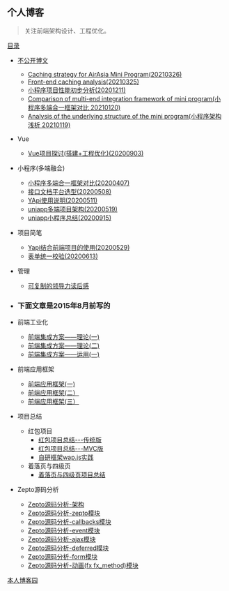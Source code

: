 ## 个人博客
> 关注前端架构设计、工程优化。
  

  [目录](https://github.com/mominger/blog/issues)
  - [不公开博文](https://github.com/mominger/privateBLOG/issues)
     - [Caching strategy for AirAsia Mini Program(20210326)](https://github.com/mominger/privateBLOG/issues/5)
     - [Front-end caching analysis(20210325)](https://github.com/mominger/privateBLOG/issues/4)
     - [小程序项目性能初步分析(20201211)](https://github.com/mominger/privateBLOG/issues/1)
     - [Comparison of multi-end integration framework of mini program(小程序多端合一框架对比 20210120)](https://github.com/mominger/privateBLOG/issues/2)
     - [Analysis of the underlying structure of the mini program(小程序架构浅析 20210119)](https://github.com/mominger/privateBLOG/issues/3)
  - Vue
    - [Vue项目探讨(搭建+工程优化)(20200903)](https://github.com/mominger/blog/issues/26)
  - 小程序(多端融合)
    - [小程序多端合一框架对比(20200407)](https://github.com/mominger/blog/issues/19)
    - [接口文档平台选型(20200508)](https://github.com/mominger/blog/issues/20)
    - [YApi使用说明(20200511)](https://github.com/mominger/blog/issues/21)
    - [uniapp多端项目架构(20200519)](https://github.com/mominger/blog/issues/22)
    - [uniapp小程序总结(20200915)](https://github.com/mominger/blog/issues/28)
    
  - 项目简笔
    - [Yapi结合前端项目的使用(20200529)](https://github.com/mominger/blog/issues/24)
    - [表单统一校验(20200613)](https://github.com/mominger/blog/issues/25)

  - 管理
    - [可复制的领导力读后感](https://github.com/mominger/blog/issues/23)

  - ### 下面文章是2015年8月前写的
  - 前端工业化
     - [前端集成方案——理论(一)](https://github.com/mominger/blog/issues/1)
     - [前端集成方案——理论(二)](https://github.com/mominger/blog/issues/2)
     - [前端集成方案——运用(一)](https://github.com/mominger/blog/issues/3)
  - 前端应用框架
     - [前端应用框架(一)](https://github.com/mominger/blog/issues/4)
     - [前端应用框架(二）](https://github.com/mominger/blog/issues/5)
     - [前端应用框架(三）](https://github.com/mominger/blog/issues/17)
  - 项目总结
     - 红包项目   
        - [红包项目总结---传统版](https://github.com/mominger/blog/issues/6)
        - [红包项目总结---MVC版](https://github.com/mominger/blog/issues/7)
        - [自研框架wap.js实践](https://github.com/mominger/blog/issues/8)
     - 着落页与四级页
        - [着落页与四级页项目总结](https://github.com/mominger/blog/issues/18)
  - Zepto源码分析
     - [Zepto源码分析-架构](https://github.com/mominger/blog/issues/9)
     - [Zepto源码分析-zepto模块](https://github.com/mominger/blog/issues/10)
     - [Zepto源码分析-callbacks模块](https://github.com/mominger/blog/issues/11)
     - [Zepto源码分析-event模块](https://github.com/mominger/blog/issues/12)
     - [Zepto源码分析-ajax模块](https://github.com/mominger/blog/issues/13)
     - [Zepto源码分析-deferred模块](https://github.com/mominger/blog/issues/14)
     - [Zepto源码分析-form模块](https://github.com/mominger/blog/issues/15)
     - [Zepto源码分析-动画(fx fx_method)模块](https://github.com/mominger/blog/issues/16)    


   
[本人博客园](http://www.cnblogs.com/mominger/)

